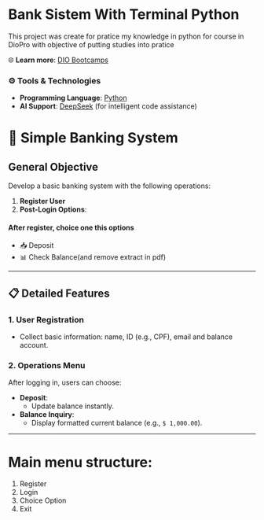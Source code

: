 # Bank Sistem With Terminal Python
 This project was create for pratice my knowledge in python for course in DioPro with objective of putting studies into pratice

🌐 **Learn more**: [DIO Bootcamps](https://www.dio.me/bootcamp)  

### ⚙️ **Tools & Technologies**  
- **Programming Language**: [Python](https://www.python.org/)  
- **AI Support**: [DeepSeek](https://www.deepseek.com/) (for intelligent code assistance)  



# 🏦 Simple Banking System  

## **General Objective**  
Develop a basic banking system with the following operations:  
1. **Register User**   
2. **Post-Login Options**:
 #### After register, choice one this options    
   - 📥 Deposit  
   - 📊 Check Balance(and remove extract in pdf)  

---

## 📋 Detailed Features  

### **1. User Registration**  
- Collect basic information: name, ID (e.g., CPF), email and balance account.   


### **2. Operations Menu**  
After logging in, users can choose:   
- **Deposit**:  
  - Update balance instantly.  
- **Balance Inquiry**:  
  - Display formatted current balance (e.g., `$ 1,000.00`).  

---

# Main menu structure:  
1. Register  
2. Login
3. Choice Option
4. Exit  
